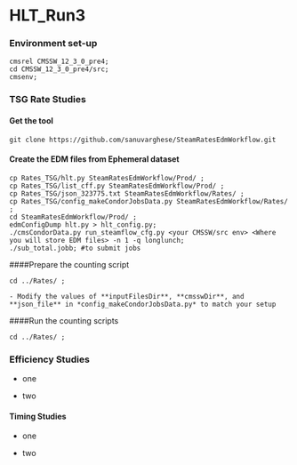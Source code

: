 # HLT_Run3


### Environment set-up

	cmsrel CMSSW_12_3_0_pre4;
	cd CMSSW_12_3_0_pre4/src;
	cmsenv;

### TSG Rate Studies
#### Get the tool


	git clone https://github.com/sanuvarghese/SteamRatesEdmWorkflow.git 

#### Create the EDM files from Ephemeral dataset


	cp Rates_TSG/hlt.py SteamRatesEdmWorkflow/Prod/ ;
	cp Rates_TSG/list_cff.py SteamRatesEdmWorkflow/Prod/ ;
	cp Rates_TSG/json_323775.txt SteamRatesEdmWorkflow/Rates/ ;
	cp Rates_TSG/config_makeCondorJobsData.py SteamRatesEdmWorkflow/Rates/ ;
	cd SteamRatesEdmWorkflow/Prod/ ;
	edmConfigDump hlt.py > hlt_config.py;
	./cmsCondorData.py run_steamflow_cfg.py <your CMSSW/src env> <Where you will store EDM files> -n 1 -q longlunch;
	./sub_total.jobb; #to submit jobs

####Prepare the counting script

	cd ../Rates/ ;

	- Modify the values of **inputFilesDir**, **cmsswDir**, and **json_file** in *config_makeCondorJobsData.py* to match your setup

####Run the counting scripts

	cd ../Rates/ ;
	

### Efficiency Studies

- one 

- two

#### Timing Studies

- one 

- two
